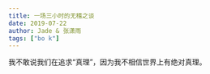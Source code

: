 ```yaml
---
title: 一场三小时的无稽之谈
date: 2019-07-22
author: Jade & 张潇雨
tags: ["bo k"]
---
```


我不敢说我们在追求“真理”，因为我不相信世界上有绝对真理。

<!--more-->
